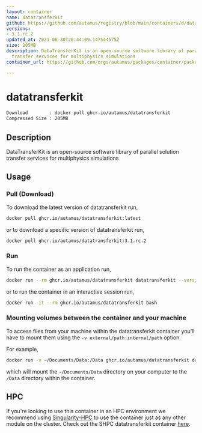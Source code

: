 ```yaml
---
layout: container
name: datatransferkit
github: https://github.com/autamus/registry/blob/main/containers/d/datatransferkit/spack.yaml
versions:
- 3.1.rc.2
updated_at: 2021-06-30T20:44:09.147544575Z
size: 205MB
description: DataTransferKit is an open-source software library of parallel solution
  transfer services for multiphysics simulations
container_url: https://github.com/orgs/autamus/packages/container/package/datatransferkit

---
```

# datatransferkit
```bash 
Download        : docker pull ghcr.io/autamus/datatransferkit
Compressed Size : 205MB
```

## Description
DataTransferKit is an open-source software library of parallel solution transfer services for multiphysics simulations

## Usage
### Pull (Download)
To download the latest version of datatransferkit run,

```bash
docker pull ghcr.io/autamus/datatransferkit:latest
```

or to download a specific version of datatransferkit run,

```bash
docker pull ghcr.io/autamus/datatransferkit:3.1.rc.2
```
### Run
To run the container as an application run,
```bash
docker run --rm ghcr.io/autamus/datatransferkit datatransferkit --version
```

or to run the container in an interactive session run,
```bash
docker run -it --rm ghcr.io/autamus/datatransferkit bash
```

### Mounting volumes between the container and your machine
To access files from your machine within the datatransferkit container you'll have to mount them using the `-v external/path:internal/path` option.

For example,
```bash
docker run -v ~/Documents/Data:/Data ghcr.io/autamus/datatransferkit datatransferkit /Data/myData.csv
```
which will mount the `~/Documents/Data` directory on your computer to the `/Data` directory within the container.

## HPC
If you're looking to use this container in an HPC environment we recommend using [Singularity-HPC](https://singularity-hpc.readthedocs.io) to use the container just as any other module on the cluster. Check out the SHPC datatransferkit container [here](https://singularityhub.github.io/singularity-hpc/r/ghcr.io-autamus-datatransferkit/).